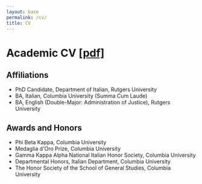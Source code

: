 ```yaml
---
layout: base
permalink: /cv/
title: CV
---
```


# Academic CV <a href="https://github.com/salvatoretaibi/salvatoretaibi.github.io/raw/main/src/assets/images/Taibi_CV.pdf" title="Salvatore Taibi">[pdf]</a></h1>


## Affiliations

* PhD Candidate, Department of Italian, Rutgers University
* BA, Italian, Columbia University (Summa Cum Laude)
* BA, English (Double-Major: Administration of Justice), Rutgers University 


## Awards and Honors
* Phi Beta Kappa, Columbia University
* Medaglia d'Oro Prize, Columbia University
* Gamma Kappa Alpha National Italian Honor Society, Columbia University
* Departmental Honors, Italian Department, Columbia University
* The Honor Society of the School of General Studies, Columbia University

## 
